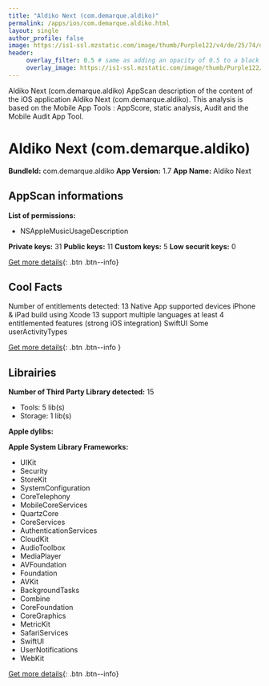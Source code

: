 ```yaml
---
title: "Aldiko Next (com.demarque.aldiko)"
permalink: /apps/ios/com.demarque.aldiko.html
layout: single
author_profile: false
image: https://is1-ssl.mzstatic.com/image/thumb/Purple122/v4/de/25/74/de25742f-b21b-1694-82c1-503d11efd61d/AppIcon-0-1x_U007emarketing-0-7-0-85-220.png/512x512bb.jpg
header: 
     overlay_filter: 0.5 # same as adding an opacity of 0.5 to a black background
     overlay_image: https://is1-ssl.mzstatic.com/image/thumb/Purple122/v4/de/25/74/de25742f-b21b-1694-82c1-503d11efd61d/AppIcon-0-1x_U007emarketing-0-7-0-85-220.png/512x512bb.jpg
---
```

Aldiko Next (com.demarque.aldiko) AppScan description of the content of the iOS application Aldiko Next (com.demarque.aldiko). This analysis is based on the Mobile App Tools : AppScore, static analysis, Audit and the Mobile Audit App Tool.

# Aldiko Next (com.demarque.aldiko)

**BundleId:** com.demarque.aldiko
**App Version:** 1.7
**App Name:** Aldiko Next


## AppScan informations 

**List of permissions:** 
- NSAppleMusicUsageDescription
  
  
**Private keys:** 31
**Public keys:** 11
**Custom keys:** 5
**Low securit keys:** 0
  
[Get more details](/pricing.html){: .btn .btn--info}

## Cool Facts

Number of entitlements detected: 13
Native App
supported devices iPhone & iPad
build using Xcode 13
support multiple languages
at least 4 entitlemented features (strong iOS integration)
SwiftUI
Some userActivityTypes
  
[Get more details](/pricing.html){: .btn .btn--info }

## Librairies 
**Number of Third Party Library detected:** 15
- Tools: 5 lib(s)
- Storage: 1 lib(s)


**Apple dylibs:**


**Apple System Library Frameworks:**
- UIKit
- Security
- StoreKit
- SystemConfiguration
- CoreTelephony
- MobileCoreServices
- QuartzCore
- CoreServices
- AuthenticationServices
- CloudKit
- AudioToolbox
- MediaPlayer
- AVFoundation
- Foundation
- AVKit
- BackgroundTasks
- Combine
- CoreFoundation
- CoreGraphics
- MetricKit
- SafariServices
- SwiftUI
- UserNotifications
- WebKit


  
[Get more details](/pricing.html){: .btn .btn--info}

